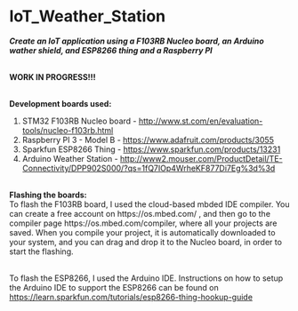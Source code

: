 # IoT_Weather_Station
<b><i>Create an IoT application using a F103RB Nucleo board, an Arduino wather shield, and ESP8266 thing and a Raspberry PI</i></b>

<br>
<b>WORK IN PROGRESS!!!</b>
<br>

<br><strong>Development boards used: </strong>
1) STM32 F103RB Nucleo board - http://www.st.com/en/evaluation-tools/nucleo-f103rb.html
2) Raspberry PI 3 - Model B  - https://www.adafruit.com/products/3055
3) Sparkfun ESP8266 Thing - https://www.sparkfun.com/products/13231
4) Arduino Weather Station - http://www2.mouser.com/ProductDetail/TE-Connectivity/DPP902S000/?qs=1fQ7IOp4WrheKF877Di7Eg%3d%3d


<br>
<strong>Flashing the boards: </strong>
<br>To flash the F103RB board, I used the cloud-based mbded IDE compiler. You can create a free account on https://os.mbed.com/ , and then go to the compiler page https://os.mbed.com/compiler, where all your projects are saved. When you compile your project, it is automatically downloaded to your system, and you can drag and drop it to the Nucleo board, in order to start the flashing.


<br>To flash the ESP8266, I used the Arduino IDE. Instructions on how to setup the Arduino IDE to support the ESP8266 can be found on https://learn.sparkfun.com/tutorials/esp8266-thing-hookup-guide
